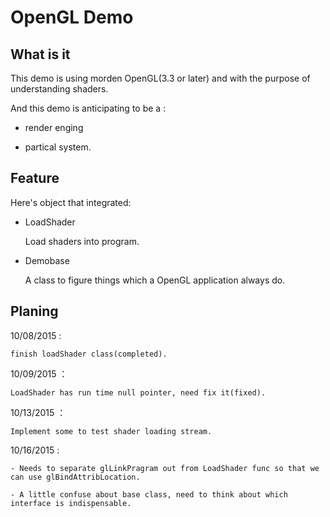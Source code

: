 OpenGL Demo
=======================

What is it
-----------------------

This demo is using morden OpenGL(3.3 or later) and with the purpose of understanding shaders.

And this demo is anticipating to be a :
	
- render enging
	
- partical system.

Feature
-----------------------

Here's object that integrated:

- LoadShader
	
	Load shaders into program.

- Demobase

	A class to figure things which a OpenGL application always do.

Planing
------------------------

10/08/2015 :

	finish loadShader class(completed).

10/09/2015 ： 
	
	LoadShader has run time null pointer, need fix it(fixed).
10/13/2015 ：

	Implement some to test shader loading stream.
10/16/2015 :

	- Needs to separate glLinkPragram out from LoadShader func so that we can use glBindAttribLocation.

	- A little confuse about base class, need to think about which interface is indispensable.


